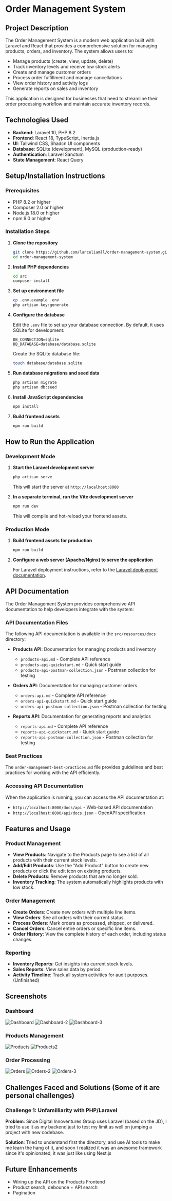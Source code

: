 # Order Management System

## Project Description

The Order Management System is a modern web application built with Laravel and React that provides a comprehensive solution for managing products, orders, and inventory. The system allows users to:

- Manage products (create, view, update, delete)
- Track inventory levels and receive low stock alerts
- Create and manage customer orders
- Process order fulfillment and manage cancellations
- View order history and activity logs
- Generate reports on sales and inventory

This application is designed for businesses that need to streamline their order processing workflow and maintain accurate inventory records.

## Technologies Used

- **Backend**: Laravel 10, PHP 8.2
- **Frontend**: React 18, TypeScript, Inertia.js
- **UI**: Tailwind CSS, Shadcn UI components
- **Database**: SQLite (development), MySQL (production-ready)
- **Authentication**: Laravel Sanctum
- **State Management**: React Query

## Setup/Installation Instructions

### Prerequisites

- PHP 8.2 or higher
- Composer 2.0 or higher
- Node.js 18.0 or higher
- npm 9.0 or higher

### Installation Steps

1. **Clone the repository**

   ```bash
   git clone https://github.com/lanceliamll/order-management-system.git
   cd order-management-system
   ```

2. **Install PHP dependencies**

   ```bash
   cd src
   composer install
   ```

3. **Set up environment file**

   ```bash
   cp .env.example .env
   php artisan key:generate
   ```

4. **Configure the database**

   Edit the `.env` file to set up your database connection. By default, it uses SQLite for development:

   ```
   DB_CONNECTION=sqlite
   DB_DATABASE=database/database.sqlite
   ```

   Create the SQLite database file:

   ```bash
   touch database/database.sqlite
   ```

5. **Run database migrations and seed data**

   ```bash
   php artisan migrate
   php artisan db:seed
   ```

6. **Install JavaScript dependencies**

   ```bash
   npm install
   ```

7. **Build frontend assets**

   ```bash
   npm run build
   ```

## How to Run the Application

### Development Mode

1. **Start the Laravel development server**

   ```bash
   php artisan serve
   ```

   This will start the server at `http://localhost:8000`

2. **In a separate terminal, run the Vite development server**

   ```bash
   npm run dev
   ```

   This will compile and hot-reload your frontend assets.

### Production Mode

1. **Build frontend assets for production**

   ```bash
   npm run build
   ```

2. **Configure a web server (Apache/Nginx) to serve the application**

   For Laravel deployment instructions, refer to the [Laravel deployment documentation](https://laravel.com/docs/10.x/deployment).

## API Documentation

The Order Management System provides comprehensive API documentation to help developers integrate with the system:

### API Documentation Files

The following API documentation is available in the `src/resources/docs` directory:

- **Products API**: Documentation for managing products and inventory
  - `products-api.md` - Complete API reference
  - `products-api-quickstart.md` - Quick start guide
  - `products-api-postman-collection.json` - Postman collection for testing

- **Orders API**: Documentation for managing customer orders
  - `orders-api.md` - Complete API reference
  - `orders-api-quickstart.md` - Quick start guide
  - `orders-api-postman-collection.json` - Postman collection for testing

- **Reports API**: Documentation for generating reports and analytics
  - `reports-api.md` - Complete API reference
  - `reports-api-quickstart.md` - Quick start guide
  - `reports-api-postman-collection.json` - Postman collection for testing

### Best Practices

The `order-management-best-practices.md` file provides guidelines and best practices for working with the API efficiently.

### Accessing API Documentation

When the application is running, you can access the API documentation at:
- `http://localhost:8000/docs/api` - Web-based API documentation
- `http://localhost:8000/api/docs.json` - OpenAPI specification

## Features and Usage

### Product Management

- **View Products**: Navigate to the Products page to see a list of all products with their current stock levels.
- **Add/Edit Products**: Use the "Add Product" button to create new products or click the edit icon on existing products.
- **Delete Products**: Remove products that are no longer sold.
- **Inventory Tracking**: The system automatically highlights products with low stock.

### Order Management

- **Create Orders**: Create new orders with multiple line items.
- **View Orders**: See all orders with their current status.
- **Process Orders**: Mark orders as processed, shipped, or delivered.
- **Cancel Orders**: Cancel entire orders or specific line items.
- **Order History**: View the complete history of each order, including status changes.

### Reporting

- **Inventory Reports**: Get insights into current stock levels.
- **Sales Reports**: View sales data by period.
- **Activity Timeline**: Track all system activities for audit purposes. (Unfinished)

## Screenshots

### Dashboard
![Dashboard](image.png)
![Dashboard-2](image-1.png)
![Dashboard-3](image-2.png)

### Products Management
![Products](image-6.png)
![Products2](image-7.png)

### Order Processing
![Orders](image-3.png)
![Orders-2](image-4.png)
![Orders-3](image-5.png)

## Challenges Faced and Solutions (Some of it are personal challenges)

### Challenge 1: Unfamilliarity with PHP/Laravel

**Problem**: Since Digital Innoventures Group uses Laravel (based on the JD), I tried to use it as my backend just to test my limit as well on jumping a project with new codebase.

**Solution**: Tried to understand first the directory, and use AI tools to make me learn the hang of it, and soon I realized it was an awesome framework since it's opinionated, it was just like using Nest.js

## Future Enhancements

- Wiring up the API on the Products Frontend
- Product search, debounce + API search
- Pagination

